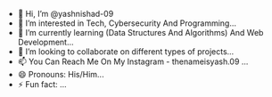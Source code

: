 - 👋 Hi, I’m @yashnishad-09 
- 👀 I’m interested in Tech, Cybersecurity And Programming...
- 🌱 I’m currently learning (Data Structures And Algorithms) And Web Development...
- 💞️ I’m looking to collaborate on different types of projects...
- 📫 You Can Reach Me On My Instagram - thenameisyash.09 ...
- 😄 Pronouns: His/Him...
- ⚡ Fun fact:  ...

<!---
yashnishad-09/yashnishad-09 is a ✨ special ✨ repository because its `README.md` (this file) appears on your GitHub profile.
You can click the Preview link to take a look at your changes.
--->
